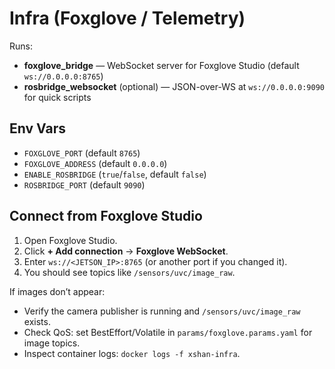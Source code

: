 # Infra (Foxglove / Telemetry)

Runs:
- **foxglove_bridge** — WebSocket server for Foxglove Studio (default `ws://0.0.0.0:8765`)
- **rosbridge_websocket** (optional) — JSON-over-WS at `ws://0.0.0.0:9090` for quick scripts

## Env Vars
- `FOXGLOVE_PORT` (default `8765`)
- `FOXGLOVE_ADDRESS` (default `0.0.0.0`)
- `ENABLE_ROSBRIDGE` (`true`/`false`, default `false`)
- `ROSBRIDGE_PORT` (default `9090`)

## Connect from Foxglove Studio
1. Open Foxglove Studio.
2. Click **+ Add connection** → **Foxglove WebSocket**.
3. Enter `ws://<JETSON_IP>:8765` (or another port if you changed it).
4. You should see topics like `/sensors/uvc/image_raw`.

If images don’t appear:
- Verify the camera publisher is running and `/sensors/uvc/image_raw` exists.
- Check QoS: set BestEffort/Volatile in `params/foxglove.params.yaml` for image topics.
- Inspect container logs: `docker logs -f xshan-infra`.
